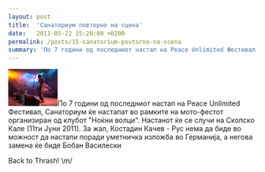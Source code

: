 ```yaml
---
layout: post
title:  'Санаториум повторно на сцена'
date:   2011-05-22 15:20:00 +0200
permalink: /posts/15-sanatorium-povtorno-na-scena
summary: 'По 7 години од последниот настап на Peace Unlimited Фестивал, Санаториум ќе настапат во рамките на мото-фестот организиран од клубот "Ноќни вол...'
---
```


<p><img alt="Санаториум во живо" title="Санаториум во живо" src="/uploads/attachment/sanatorium_live.jpg" />По 7 години од последниот настап на Peace Unlimited Фестивал, Санаториум
     ќе настапат во рамките на мото-фестот организиран од клубот "Ноќни 
    волци". Настанот ќе се случи на Скопско Кале (11ти Јуни 2011). За жал, 
    Костадин Качев - Рус нема да биде во можност да настапи поради уметничка
     изложба во Германија, а негова замена ќе биде Бобан Василески
    </p><p>Back to Thrash! \m/</p>
